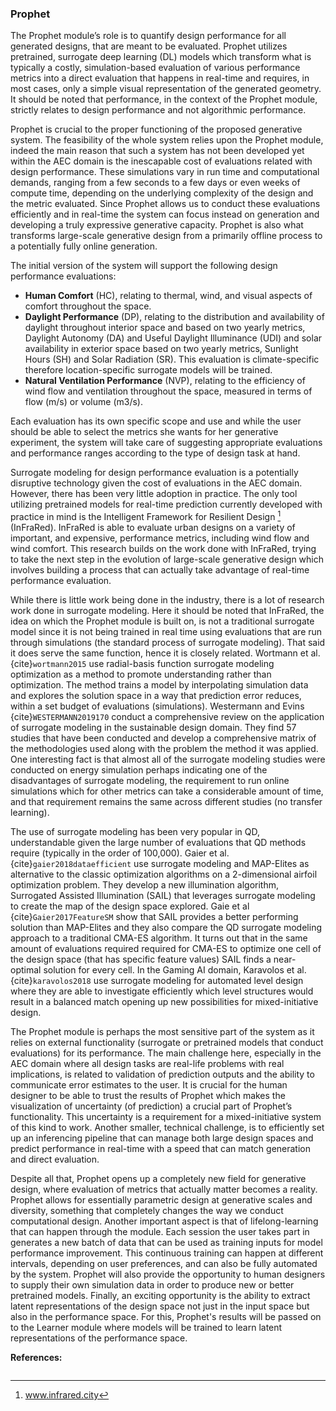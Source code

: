 ### Prophet

The Prophet module’s role is to quantify design performance for all generated designs, that are meant to be evaluated. Prophet utilizes pretrained, surrogate deep learning (DL) models which transform what is typically a costly, simulation-based evaluation of various performance metrics into a direct evaluation that happens in real-time and requires, in most cases, only a simple visual representation of the generated geometry. It should be noted that performance, in the context of the Prophet module, strictly relates to design performance and not algorithmic performance.

Prophet is crucial to the proper functioning of the proposed generative system. The feasibility of the whole system relies upon the Prophet module, indeed the main reason that such a system has not been developed yet within the AEC domain is the inescapable cost of evaluations related with design performance. These simulations vary in run time and computational demands, ranging from a few seconds to a few days or even weeks of compute time, depending on the underlying complexity of the design and the metric evaluated. Since Prophet allows us to conduct these evaluations efficiently and in real-time the system can focus instead on generation and developing a truly expressive generative capacity. Prophet is also what transforms large-scale generative design from a primarily offline process to a potentially fully online generation.

The initial version of the system will support the following design performance evaluations:


* **Human Comfort** (HC), relating to thermal, wind, and visual aspects of comfort throughout the space.
* **Daylight Performance** (DP), relating to the distribution and availability of daylight throughout interior space and based on two yearly metrics, Daylight Autonomy (DA) and Useful Daylight Illuminance (UDI) and solar availability in exterior space based on two yearly metrics, Sunlight Hours (SH) and Solar Radiation (SR). This evaluation is climate-specific therefore location-specific surrogate models will be trained. 
* **Natural Ventilation Performance** (NVP), relating to the efficiency of wind flow and ventilation throughout the space, measured in terms of flow (m/s) or volume (m3/s).

Each evaluation has its own specific scope and use and while the user should be able to select the metrics she wants for her generative experiment, the system will take care of suggesting appropriate evaluations and performance ranges according to the type of design task at hand. 

Surrogate modeling for design performance evaluation is a potentially disruptive technology given the cost of evaluations in the AEC domain. However, there has been very little adoption in practice. The only tool utilizing pretrained models for real-time prediction currently developed with practice in mind is the Intelligent Framework for Resilient Design [^1] (InFraRed). InFraRed is able to evaluate urban designs on a variety of important, and expensive, performance metrics, including wind flow and wind comfort. This research builds on the work done with InFraRed, trying to take the next step in the evolution of large-scale generative design which involves building a process that can actually take advantage of real-time performance evaluation. 

While there is little work being done in the industry, there is a lot of research work done in surrogate modeling. Here it should be noted that InFraRed, the idea on which the Prophet module is built on, is not a traditional surrogate model since it is not being trained in real time using evaluations that are run through simulations (the standard process of surrogate modeling). That said it does serve the same function, hence it is closely related. Wortmann et al. {cite}`wortmann2015` use radial-basis function surrogate modeling optimization as a method to promote understanding rather than optimization. The method trains a model by interpolating simulation data and explores the solution space in a way that prediction error reduces, within a set budget of evaluations (simulations). Westermann and Evins {cite}`WESTERMANN2019170` conduct a comprehensive review on the application of surrogate modeling in the sustainable design domain. They find 57 studies that have been conducted and develop a comprehensive matrix of the methodologies used along with the problem the method it was applied. One interesting fact is that almost all of the surrogate modeling studies were conducted on energy simulation perhaps indicating one of the disadvantages of surrogate modeling, the requirement to run online simulations which for other metrics can take a considerable amount of time, and that requirement remains the same across different studies (no transfer learning).

The use of surrogate modeling has been very popular in QD, understandable given the large number of evaluations that QD methods require (typically in the order of 100,000).  Gaier et al. {cite}`gaier2018dataefficient` use surrogate modeling and MAP-Elites as alternative to the classic optimization algorithms on a 2-dimensional airfoil optimization problem. They develop a new illumination algorithm, Surrogated Assisted Illumination (SAIL) that leverages surrogate modeling to create the map of the design space explored. Gaie et al {cite}`Gaier2017FeatureSM` show that SAIL provides a better performing solution than MAP-Elites and they also compare the QD surrogate modeling approach to a traditional CMA-ES algorithm. It turns out that in the same amount of evaluations required required for CMA-ES to optimize one cell of the design space (that has specific feature values) SAIL finds a near-optimal solution for every cell. In the Gaming AI domain, Karavolos et al. {cite}`karavolos2018` use surrogate modeling for automated level design where they are able to investigate efficiently which level structures would result in a balanced match opening up new possibilities for mixed-initiative design.

The Prophet module is perhaps the most sensitive part of the system as it relies on external functionality (surrogate or pretrained models that conduct evaluations) for its performance. The main challenge here, especially in the AEC domain where all design tasks are real-life problems with real implications, is related to validation of prediction outputs and the ability to communicate error estimates to the user. It is crucial for the human designer to be able to trust the results of Prophet which makes the visualization of uncertainty (of prediction) a crucial part of Prophet’s functionality. This uncertainty is a requirement for a mixed-initiative system of this kind to work. Another smaller, technical challenge, is to efficiently set up an inferencing pipeline that can manage both large design spaces and predict performance in real-time with a speed that can match generation and direct evaluation.

Despite all that, Prophet opens up a completely new field for generative design, where evaluation of metrics that actually matter becomes a reality. Prophet allows for essentially parametric design at generative scales and diversity, something that completely changes the way we conduct computational design. Another important aspect is that of lifelong-learning that can happen through the module. Each session the user takes part in generates a new batch of data that can be used as training inputs for model performance improvement. This continuous training can happen at different intervals, depending on user preferences, and can also be fully automated by the system. Prophet will also provide the opportunity to human designers to supply their own simulation data in order to produce new or better pretrained models. Finally, an exciting opportunity is the ability to extract latent representations of the design space not just in the input space but also in the performance space. For this, Prophet's results will be passed on to the Learner module where models will be trained to learn latent representations of the performance space.



**References:**

```{bibliography} prophet.bib

```



[^1]:  www.infrared.city

